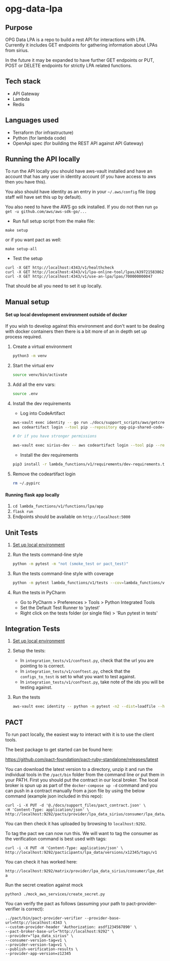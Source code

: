 # opg-data-lpa

## Purpose

OPG Data LPA is a repo to build a rest API for interactions with LPA. Currently it includes GET endpoints for
gathering information about LPAs from sirius.

In the future it may be expanded to have further GET endpoints or PUT, POST or DELETE endpoints for  strictly
LPA related functions.

## Tech stack

- API Gateway
- Lambda
- Redis

## Languages used

- Terraform (for infrastructure)
- Python (for lambda code)
- OpenApi spec (for building the REST API against API Gateway)

## Running the API locally

To run the API locally you should have aws-vault installed and have an account that has any user in identity
account (if you have access to aws then you have this).

You also should have identity as an entry in your `~/.aws/config` file (opg staff will have set this up by default).

You also need to have the AWS go sdk installed. If you do not then run `go get -u github.com/aws/aws-sdk-go/...`

- Run full setup script from the make file:
```
make setup
```
or if you want pact as well:
```
make setup-all
```
- Test the setup

```
curl -X GET http://localhost:4343/v1/healthcheck
curl -X GET http://localhost:4343/v1/lpa-online-tool/lpas/A39721583862
curl -X GET http://localhost:4343/v1/use-an-lpa/lpas/700000000047
```

That should be all you need to set it up locally.

## Manual setup

#### Set up local development environment outside of docker

If you wish to develop against this environment and don't want to be dealing with docker containers then there
is a bit more of an in depth set up process required.

1. Create a virtual environment
    ```bash
   python3 -m venv
   ```
   
1. Start the virtual env
   ```bash
   source venv/bin/activate
   ```

1. Add all the env vars:
   ```bash
   source .env
   ```
1. Install the dev requirements
   * Log into CodeArtifact
   ```bash
   aws-vault exec identity -- go run ./docs/support_scripts/aws/getcreds.go
   aws codeartifact login --tool pip --repository opg-pip-shared-code-dev --domain opg-moj --domain-owner 288342028542 --region eu-west-1
   
   # Or if you have stronger permissions
   
   aws-vault exec sirius-dev -- aws codeartifact login --tool pip --repository opg-pip-shared-code-dev --domain opg-moj --domain-owner 288342028542 --region eu-west-1
   ```

   * Install the dev requirements
   ```bash
   pip3 install -r lambda_functions/v1/requirements/dev-requirements.txt
   ```

1. Remove the codeartifact login
   ```bash
   rm ~/.pypirc
   ```
#### Running flask app locally

1. `cd lambda_functions/v1/functions/lpa/app`
1. `flask run`
1. Endpoints should be available on `http://localhost:5000`

## Unit Tests

1. [Set up local environment](#set-up-local-development-environment-outside-of-docker)

1. Run the tests command-line style
    ```bash
    python -m pytest -m "not (smoke_test or pact_test)"
    ```

1. Run the tests command-line style with coverage
    ```bash
    python -m pytest lambda_functions/v1/tests --cov=lambda_functions/v1/functions/lpa/app/api --cov-fail-under=80
    ```
1. Run the tests in PyCharm

    * Go to PyCharm > Preferences > Tools > Python Integrated Tools
    * Set the Default Test Runner to 'pytest'
    * Right click on the tests folder (or single file) > 'Run pytest in tests'

## Integration Tests
1. [Set up local environment](#set-up-local-development-environment-outside-of-docker)

1. Setup the tests:
     - In `integration_tests/v1/conftest.py`, check that the url you are pointing to is correct.
     - In `integration_tests/v1/conftest.py`, check that the `configs_to_test` is set to what you want to test against.
     - In `integration_tests/v1/conftest.py`, take note of the ids you will be testing against.

1.  Run the tests
    ```bash
    aws-vault exec identity -- python -m pytest -n2 --dist=loadfile --html=report.html --self-contained-html
    ```

## PACT

To run pact locally, the easiest way to interact with it is to use the client tools.

The best package to get started can be found here:

https://github.com/pact-foundation/pact-ruby-standalone/releases/latest

You can download the latest version to a directory, unzip it and run the individual tools
in the `/pact/bin` folder from the command line or put them in your PATH.
First you should put the contract in our local broker. The local broker is spun up as part
of the `docker-compose up -d` command and you can push in a contract manually from a json file
by using the below command (example json included in this repo):

```
curl -i -X PUT -d '@./docs/support_files/pact_contract.json' \
-H 'Content-Type: application/json' \
http://localhost:9292/pacts/provider/lpa_data_sirius/consumer/lpa_data/version/x12345
```

You can then check it has uploaded by browsing to `localhost:9292`.

To tag the pact we can now run this. We will want to tag the consumer as
the verification command is best used with tags:

```
curl -i -X PUT -H 'Content-Type: application/json' \
http://localhost:9292/pacticipants/lpa_data/versions/x12345/tags/v1
```

You can check it has worked here:

`http://localhost:9292/matrix/provider/lpa_data_sirius/consumer/lpa_data`

Run the secret creation against mock

```python3 ./mock_aws_services/create_secret.py```

You can verify the pact as follows (assuming your path to pact-provider-verifier is correct):

```
../pact/bin/pact-provider-verifier --provider-base-url=http://localhost:4343 \
--custom-provider-header 'Authorization: asdf1234567890' \
--pact-broker-base-url="http://localhost:9292" \
--provider="lpa_data_sirius" \
--consumer-version-tag=v1 \
--provider-version-tag=v1 \
--publish-verification-results \
--provider-app-version=z12345
```
